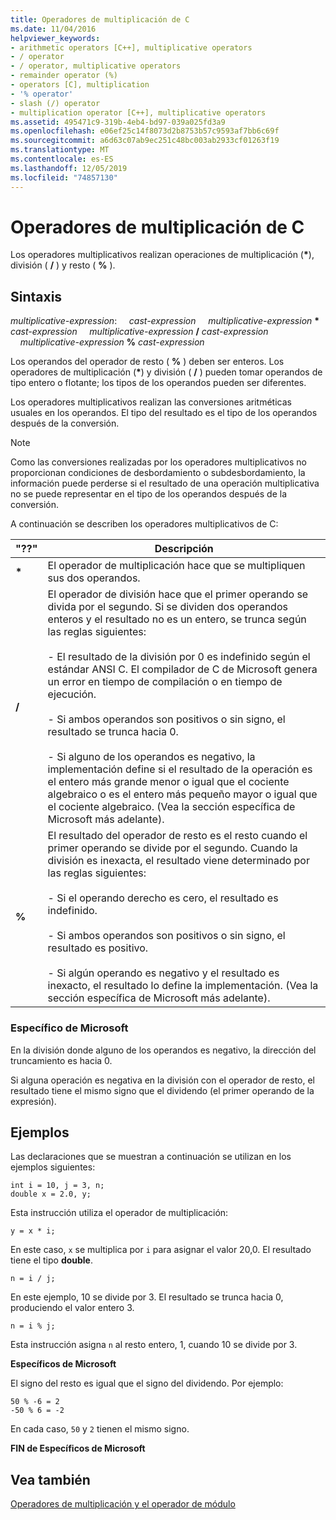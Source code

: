```yaml
---
title: Operadores de multiplicación de C
ms.date: 11/04/2016
helpviewer_keywords:
- arithmetic operators [C++], multiplicative operators
- / operator
- / operator, multiplicative operators
- remainder operator (%)
- operators [C], multiplication
- '% operator'
- slash (/) operator
- multiplication operator [C++], multiplicative operators
ms.assetid: 495471c9-319b-4eb4-bd97-039a025fd3a9
ms.openlocfilehash: e06ef25c14f8073d2b8753b57c9593af7bb6c69f
ms.sourcegitcommit: a6d63c07ab9ec251c48bc003ab2933cf01263f19
ms.translationtype: MT
ms.contentlocale: es-ES
ms.lasthandoff: 12/05/2019
ms.locfileid: "74857130"
---
```

# <a name="c-multiplicative-operators"></a>Operadores de multiplicación de C

Los operadores multiplicativos realizan operaciones de multiplicación (<strong>\*</strong>), división ( **/** ) y resto ( **%** ).

## <a name="syntax"></a>Sintaxis

*multiplicative-expression*: &nbsp;&nbsp;&nbsp;&nbsp;*cast-expression* &nbsp;&nbsp;&nbsp;&nbsp;*multiplicative-expression* <strong>\*</strong> *cast-expression* &nbsp;&nbsp;&nbsp;&nbsp;*multiplicative-expression* **/** *cast-expression* &nbsp;&nbsp;&nbsp;&nbsp;*multiplicative-expression* **%** *cast-expression*

Los operandos del operador de resto ( **%** ) deben ser enteros. Los operadores de multiplicación (<strong>\*</strong>) y división ( **/** ) pueden tomar operandos de tipo entero o flotante; los tipos de los operandos pueden ser diferentes.

Los operadores multiplicativos realizan las conversiones aritméticas usuales en los operandos. El tipo del resultado es el tipo de los operandos después de la conversión.

> [!NOTE]
>  Como las conversiones realizadas por los operadores multiplicativos no proporcionan condiciones de desbordamiento o subdesbordamiento, la información puede perderse si el resultado de una operación multiplicativa no se puede representar en el tipo de los operandos después de la conversión.

A continuación se describen los operadores multiplicativos de C:

|"??"|Descripción|
|--------------|-----------------|
|<strong>\*</strong>|El operador de multiplicación hace que se multipliquen sus dos operandos.|
|**/**|El operador de división hace que el primer operando se divida por el segundo. Si se dividen dos operandos enteros y el resultado no es un entero, se trunca según las reglas siguientes:<br/><br/>- El resultado de la división por 0 es indefinido según el estándar ANSI C. El compilador de C de Microsoft genera un error en tiempo de compilación o en tiempo de ejecución.<br/><br/>- Si ambos operandos son positivos o sin signo, el resultado se trunca hacia 0.<br/><br/>- Si alguno de los operandos es negativo, la implementación define si el resultado de la operación es el entero más grande menor o igual que el cociente algebraico o es el entero más pequeño mayor o igual que el cociente algebraico. (Vea la sección específica de Microsoft más adelante).|
|**%**|El resultado del operador de resto es el resto cuando el primer operando se divide por el segundo. Cuando la división es inexacta, el resultado viene determinado por las reglas siguientes:<br/><br/>- Si el operando derecho es cero, el resultado es indefinido.<br/><br/>- Si ambos operandos son positivos o sin signo, el resultado es positivo.<br/><br/>- Si algún operando es negativo y el resultado es inexacto, el resultado lo define la implementación. (Vea la sección específica de Microsoft más adelante).|

### <a name="microsoft-specific"></a>Específico de Microsoft

En la división donde alguno de los operandos es negativo, la dirección del truncamiento es hacia 0.

Si alguna operación es negativa en la división con el operador de resto, el resultado tiene el mismo signo que el dividendo (el primer operando de la expresión).

## <a name="examples"></a>Ejemplos

Las declaraciones que se muestran a continuación se utilizan en los ejemplos siguientes:

```
int i = 10, j = 3, n;
double x = 2.0, y;
```

Esta instrucción utiliza el operador de multiplicación:

```
y = x * i;
```

En este caso, `x` se multiplica por `i` para asignar el valor 20,0. El resultado tiene el tipo **double**.

```
n = i / j;
```

En este ejemplo, 10 se divide por 3. El resultado se trunca hacia 0, produciendo el valor entero 3.

```
n = i % j;
```

Esta instrucción asigna `n` al resto entero, 1, cuando 10 se divide por 3.

**Específicos de Microsoft**

El signo del resto es igual que el signo del dividendo. Por ejemplo:

```
50 % -6 = 2
-50 % 6 = -2
```

En cada caso, `50` y `2` tienen el mismo signo.

**FIN de Específicos de Microsoft**

## <a name="see-also"></a>Vea también

[Operadores de multiplicación y el operador de módulo](../cpp/multiplicative-operators-and-the-modulus-operator.md)
